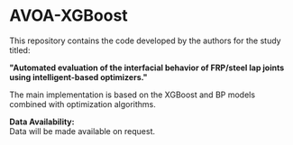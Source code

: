 # AVOA-XGBoost

This repository contains the code developed by the authors for the study titled:

**"Automated evaluation of the interfacial behavior of FRP/steel lap joints using intelligent-based optimizers."**

The main implementation is based on the XGBoost and BP models combined with optimization algorithms.

**Data Availability:**  
Data will be made available on request.
